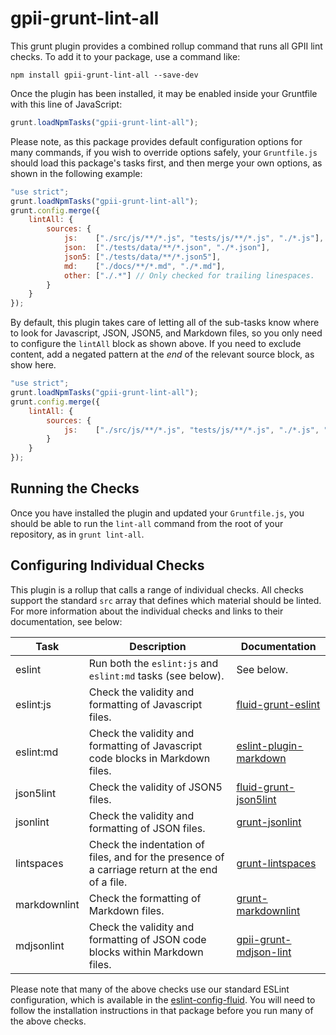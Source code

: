 # gpii-grunt-lint-all

This grunt plugin provides a combined rollup command that runs all GPII lint checks. To add it to your package, use a
command like:

```shell
npm install gpii-grunt-lint-all --save-dev
```

Once the plugin has been installed, it may be enabled inside your Gruntfile with this line of JavaScript:

```javascript
grunt.loadNpmTasks("gpii-grunt-lint-all");
```

Please note, as this package provides default configuration options for many commands, if you wish to override options
safely, your `Gruntfile.js` should load this package's tasks first, and then merge your own options, as shown in the
following example:

```javascript
"use strict";
grunt.loadNpmTasks("gpii-grunt-lint-all");
grunt.config.merge({
    lintAll: {
        sources: {
            js:    ["./src/js/**/*.js", "tests/js/**/*.js", "./*.js"],
            json:  ["./tests/data/**/*.json", "./*.json"],
            json5: ["./tests/data/**/*.json5"],
            md:    ["./docs/**/*.md", "./*.md"],
            other: ["./.*"] // Only checked for trailing linespaces.
        }
    }
});
```

By default, this plugin takes care of letting all of the sub-tasks know where to look for Javascript, JSON, JSON5, and
Markdown files, so you only need to configure the `lintAll` block as shown above.  If you need to exclude content, add a
negated pattern at the *end* of the relevant source block, as show here.

```javascript
"use strict";
grunt.loadNpmTasks("gpii-grunt-lint-all");
grunt.config.merge({
    lintAll: {
        sources: {
            js:    ["./src/js/**/*.js", "tests/js/**/*.js", "./*.js", "!./src/lib/**/*.js"]
        }
    }
});
```

## Running the Checks

Once you have installed the plugin and updated your `Gruntfile.js`, you should be able to run the `lint-all` command from
the root of your repository, as in `grunt lint-all`.

## Configuring Individual Checks

This plugin is a rollup that calls a range of individual checks.  All checks support the standard `src` array that
defines which material should be linted.  For more information about the individual checks and links to their
documentation, see below:

| Task         | Description | Documentation |
| ------------ | ----------- | ------------- |
| eslint       | Run both the `eslint:js` and `eslint:md` tasks (see below). | See below. |
| eslint:js    | Check the validity and formatting of Javascript files. | [fluid-grunt-eslint](https://github.com/fluid-project/fluid-grunt-eslint) |
| eslint:md    | Check the validity and formatting of Javascript code blocks in Markdown files. | [eslint-plugin-markdown](https://github.com/eslint/eslint-plugin-markdown) |
| json5lint    | Check the validity of JSON5 files. | [fluid-grunt-json5lint](https://github.com/fluid-project/fluid-grunt-json5lint) |
| jsonlint     | Check the validity and formatting of JSON files. | [grunt-jsonlint](https://github.com/brandonramirez/grunt-jsonlint) |
| lintspaces   | Check the indentation of files, and for the presence of a carriage return at the end of a file. | [grunt-lintspaces](https://github.com/schorfES/grunt-lintspaces) |
| markdownlint | Check the formatting of Markdown files. | [grunt-markdownlint](https://github.com/sagiegurari/grunt-markdownlint) |
| mdjsonlint   | Check the validity and formatting of JSON code blocks within Markdown files. | [gpii-grunt-mdjson-lint](https://github.com/GPII/gpii-grunt-mdjson-lint) |

Please note that many of the above checks use our standard ESLint configuration, which is available in the
[eslint-config-fluid](https://github.com/fluid-project/eslint-config-fluid).  You will need to follow the installation
instructions in that package before you run many of the above checks.
